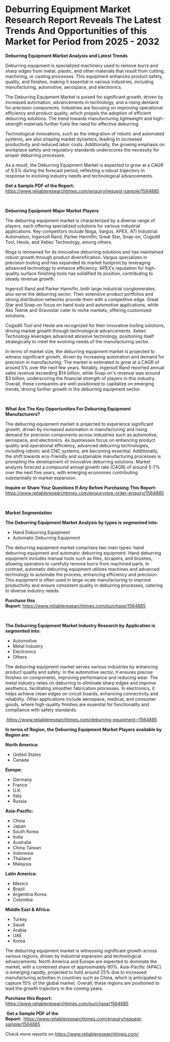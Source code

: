 <p><h1>Deburring Equipment Market Research Report Reveals The Latest Trends And Opportunities of this Market for Period from 2025 - 2032</h1></p><p><strong>Deburring Equipment Market Analysis and Latest Trends</strong></p>
<p><p>Deburring equipment is specialized machinery used to remove burrs and sharp edges from metal, plastic, and other materials that result from cutting, machining, or casting processes. This equipment enhances product safety, quality, and finishes, making it essential in various industries, including manufacturing, automotive, aerospace, and electronics.</p><p>The Deburring Equipment Market is poised for significant growth, driven by increased automation, advancements in technology, and a rising demand for precision components. Industries are focusing on improving operational efficiency and product quality, which propels the adoption of efficient deburring solutions. The trend towards manufacturing lightweight and high-strength materials further fuels the need for effective deburring.</p><p>Technological innovations, such as the integration of robotic and automated systems, are also shaping market dynamics, leading to increased productivity and reduced labor costs. Additionally, the growing emphasis on workplace safety and regulatory standards underscores the necessity for proper deburring processes.</p><p>As a result, the Deburring Equipment Market is expected to grow at a CAGR of 9.5% during the forecast period, reflecting a robust trajectory in response to evolving industry needs and technological advancements.</p></p>
<p><strong>Get a Sample PDF of the Report:&nbsp;</strong> <a href="https://www.reliableresearchtimes.com/enquiry/request-sample/1564885?utm_campaign=2181&utm_medium=2&utm_source=Github&utm_content=ia&utm_term=11042025&utm_id=deburring-equipment">https://www.reliableresearchtimes.com/enquiry/request-sample/1564885</a></p>
<p>&nbsp;</p>
<p><strong>Deburring Equipment Major Market Players</strong></p>
<p><p>The deburring equipment market is characterized by a diverse range of players, each offering specialized solutions for various industrial applications. Key competitors include Noga, Vargus, APEX, ATI Industrial Automation, Ingersoll Rand, Parker Hannifin, Great Star, Snap-on, Cogsdill Tool, Heule, and Xebec Technology, among others.</p><p>Noga is renowned for its innovative deburring solutions and has maintained robust growth through product diversification. Vargus specializes in precision tooling and has expanded its market footprint by leveraging advanced technology to enhance efficiency. APEX’s reputation for high-quality surface finishing tools has solidified its position, contributing to steady revenue growth.</p><p>Ingersoll Rand and Parker Hannifin, both large industrial conglomerates, also serve the deburring sector. Their extensive product portfolios and strong distribution networks provide them with a competitive edge. Great Star and Snap-on focus on hand tools and automotive applications, while Aks Teknik and Gravostar cater to niche markets, offering customized solutions.</p><p>Cogsdill Tool and Heule are recognized for their innovative tooling solutions, driving market growth through technological advancements. Xebec Technology leverages advanced abrasive technology, positioning itself strategically to meet the evolving needs of the manufacturing sector.</p><p>In terms of market size, the deburring equipment market is projected to witness significant growth, driven by increasing automation and demand for precision in manufacturing. The market is estimated to grow at a CAGR of around 5% over the next few years. Notably, Ingersoll Rand reported annual sales revenue exceeding $14 billion, while Snap-on's revenue was around $3 billion, underscoring the financial strength of players in this industry. Overall, these companies are well-positioned to capitalize on emerging trends, driving further growth in the deburring equipment sector.</p></p>
<p>&nbsp;</p>
<p><strong>What Are The Key Opportunities For Deburring Equipment Manufacturers?</strong></p>
<p><p>The deburring equipment market is projected to experience significant growth, driven by increased automation in manufacturing and rising demand for precision components across industries such as automotive, aerospace, and electronics. As businesses focus on enhancing product quality and operational efficiency, advanced deburring technologies, including robotic and CNC systems, are becoming essential. Additionally, the shift towards eco-friendly and sustainable manufacturing processes is prompting the development of innovative deburring solutions. Market analysts forecast a compound annual growth rate (CAGR) of around 5-7% over the next five years, with emerging economies contributing substantially to market expansion.</p></p>
<p><strong>Inquire or Share Your Questions If Any Before Purchasing This Report:</strong> <a href="https://www.reliableresearchtimes.com/enquiry/pre-order-enquiry/1564885?utm_campaign=2181&utm_medium=2&utm_source=Github&utm_content=ia&utm_term=11042025&utm_id=deburring-equipment">https://www.reliableresearchtimes.com/enquiry/pre-order-enquiry/1564885</a></p>
<p>&nbsp;</p>
<p><strong>Market Segmentation</strong></p>
<p><strong>The Deburring Equipment Market Analysis by types is segmented into:</strong></p>
<p><ul><li>Hand Deburring Equipment</li><li>Automatic Deburring Equipment</li></ul></p>
<p><p>The deburring equipment market comprises two main types: hand deburring equipment and automatic deburring equipment. Hand deburring equipment includes manual tools such as files, scrapers, and brushes, allowing operators to carefully remove burrs from machined parts. In contrast, automatic deburring equipment utilizes machines and advanced technology to automate the process, enhancing efficiency and precision. This equipment is often used in large-scale manufacturing to improve productivity and ensure consistent quality in deburring processes, catering to diverse industry needs.</p></p>
<p><strong>Purchase this Report:&nbsp;</strong><a href="https://www.reliableresearchtimes.com/purchase/1564885?utm_campaign=2181&utm_medium=2&utm_source=Github&utm_content=ia&utm_term=11042025&utm_id=deburring-equipment">https://www.reliableresearchtimes.com/purchase/1564885</a></p>
<p>&nbsp;</p>
<p><strong>The Deburring Equipment Market Industry Research by Application is segmented into:</strong></p>
<p><ul><li>Automotive</li><li>Metal Industry</li><li>Electronics</li><li>Others</li></ul></p>
<p><p>The deburring equipment market serves various industries by enhancing product quality and safety. In the automotive sector, it ensures precise finishes on components, improving performance and reducing wear. The metal industry relies on deburring to eliminate sharp edges and improve aesthetics, facilitating smoother fabrication processes. In electronics, it helps achieve clean edges on circuit boards, enhancing connectivity and reliability. Other applications include aerospace, medical, and consumer goods, where high-quality finishes are essential for functionality and compliance with safety standards.</p></p>
<p><a href="https://www.reliableresearchtimes.com/deburring-equipment-r1564885?utm_campaign=2181&utm_medium=2&utm_source=Github&utm_content=ia&utm_term=11042025&utm_id=deburring-equipment">&nbsp;https://www.reliableresearchtimes.com/deburring-equipment-r1564885</a></p>
<p><strong>In terms of Region, the Deburring Equipment Market Players available by Region are:</strong></p>
<p>
    <p> <strong> North America: </strong>
        <ul>
            <li>United States</li>
            <li>Canada</li>
        </ul>
        </p> 
    <p> <strong> Europe: </strong>
        <ul>
            <li>Germany</li>
            <li>France</li>
            <li>U.K.</li>
            <li>Italy</li>
            <li>Russia</li>
        </ul>
        </p> 
    <p> <strong> Asia-Pacific: </strong>
        <ul>
            <li>China</li>
            <li>Japan</li>
            <li>South Korea</li>
            <li>India</li>
            <li>Australia</li>
            <li>China Taiwan</li>
            <li>Indonesia</li>
            <li>Thailand</li>
            <li>Malaysia</li>
        </ul>
        </p> 
    <p> <strong> Latin America: </strong>
        <ul>
            <li>Mexico</li>
            <li>Brazil</li>
            <li>Argentina Korea</li>
            <li>Colombia</li>
        </ul>
        </p> 
    <p> <strong> Middle East & Africa: </strong>
        <ul>
            <li>Turkey</li>
            <li>Saudi</li>
            <li>Arabia</li>
            <li>UAE</li>
            <li>Korea</li>
        </ul>
    </p>
    </p>
<p><p>The deburring equipment market is witnessing significant growth across various regions, driven by industrial expansion and technological advancements. North America and Europe are expected to dominate the market, with a combined share of approximately 60%. Asia-Pacific (APAC) is emerging rapidly, projected to hold around 25% due to increased manufacturing activities in countries such as China, which is anticipated to capture 15% of the global market. Overall, these regions are positioned to lead the growth trajectory in the coming years.</p></p>
<p><strong>Purchase this Report: </strong><a href="https://www.reliableresearchtimes.com/purchase/1564885?utm_campaign=2181&utm_medium=2&utm_source=Github&utm_content=ia&utm_term=11042025&utm_id=deburring-equipment">https://www.reliableresearchtimes.com/purchase/1564885</a></p>
<p>&nbsp;<strong>Get a Sample PDF of the Report:&nbsp;&nbsp;</strong><a href="https://www.reliableresearchtimes.com/enquiry/request-sample/1564885?utm_campaign=2181&utm_medium=2&utm_source=Github&utm_content=ia&utm_term=11042025&utm_id=deburring-equipment">https://www.reliableresearchtimes.com/enquiry/request-sample/1564885</a></p>
<p><strong></strong></p>
<p>Check more reports on <a href="https://www.reliableresearchtimes.com/?utm_campaign=2181&utm_medium=2&utm_source=Github&utm_content=ia&utm_term=11042025&utm_id=deburring-equipment">https://www.reliableresearchtimes.com/</a></p>